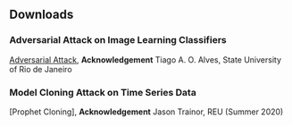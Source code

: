 ## Downloads

### Adversarial Attack on Image Learning Classifiers 

[Adversarial Attack](https://github.com/tiagoaoa/num_gradient_descent), **Acknowledgement** Tiago A. O. Alves, State University of Rio de Janeiro

### Model Cloning Attack on Time Series Data

[Prophet Cloning], **Acknowledgement** Jason Trainor, REU (Summer 2020)
